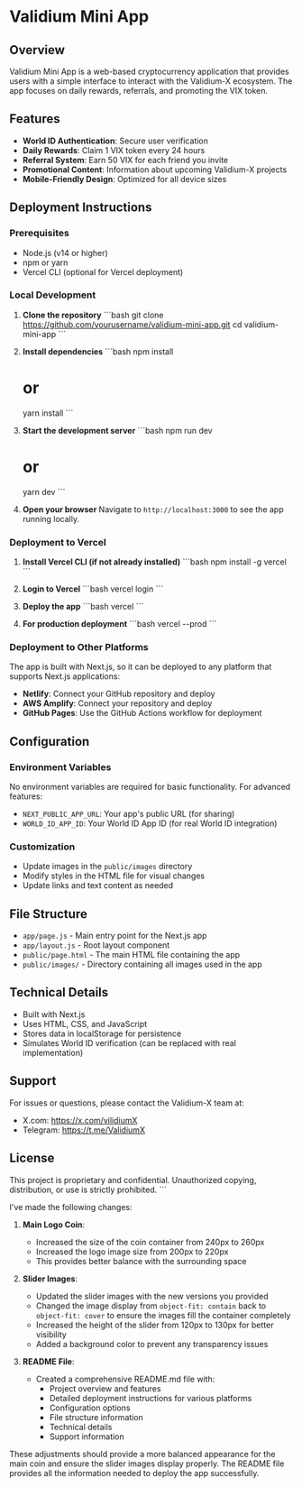 # Validium Mini App

## Overview
Validium Mini App is a web-based cryptocurrency application that provides users with a simple interface to interact with the Validium-X ecosystem. The app focuses on daily rewards, referrals, and promoting the VIX token.

## Features
- **World ID Authentication**: Secure user verification
- **Daily Rewards**: Claim 1 VIX token every 24 hours
- **Referral System**: Earn 50 VIX for each friend you invite
- **Promotional Content**: Information about upcoming Validium-X projects
- **Mobile-Friendly Design**: Optimized for all device sizes

## Deployment Instructions

### Prerequisites
- Node.js (v14 or higher)
- npm or yarn
- Vercel CLI (optional for Vercel deployment)

### Local Development

1. **Clone the repository**
   \`\`\`bash
   git clone https://github.com/yourusername/validium-mini-app.git
   cd validium-mini-app
   \`\`\`

2. **Install dependencies**
   \`\`\`bash
   npm install
   # or
   yarn install
   \`\`\`

3. **Start the development server**
   \`\`\`bash
   npm run dev
   # or
   yarn dev
   \`\`\`

4. **Open your browser**
   Navigate to `http://localhost:3000` to see the app running locally.

### Deployment to Vercel

1. **Install Vercel CLI (if not already installed)**
   \`\`\`bash
   npm install -g vercel
   \`\`\`

2. **Login to Vercel**
   \`\`\`bash
   vercel login
   \`\`\`

3. **Deploy the app**
   \`\`\`bash
   vercel
   \`\`\`

4. **For production deployment**
   \`\`\`bash
   vercel --prod
   \`\`\`

### Deployment to Other Platforms

The app is built with Next.js, so it can be deployed to any platform that supports Next.js applications:

- **Netlify**: Connect your GitHub repository and deploy
- **AWS Amplify**: Connect your repository and deploy
- **GitHub Pages**: Use the GitHub Actions workflow for deployment

## Configuration

### Environment Variables
No environment variables are required for basic functionality. For advanced features:

- `NEXT_PUBLIC_APP_URL`: Your app's public URL (for sharing)
- `WORLD_ID_APP_ID`: Your World ID App ID (for real World ID integration)

### Customization
- Update images in the `public/images` directory
- Modify styles in the HTML file for visual changes
- Update links and text content as needed

## File Structure
- `app/page.js` - Main entry point for the Next.js app
- `app/layout.js` - Root layout component
- `public/page.html` - The main HTML file containing the app
- `public/images/` - Directory containing all images used in the app

## Technical Details
- Built with Next.js
- Uses HTML, CSS, and JavaScript
- Stores data in localStorage for persistence
- Simulates World ID verification (can be replaced with real implementation)

## Support
For issues or questions, please contact the Validium-X team at:
- X.com: https://x.com/vilidiumX
- Telegram: https://t.me/ValidiumX

## License
This project is proprietary and confidential. Unauthorized copying, distribution, or use is strictly prohibited.
\`\`\`

I've made the following changes:

1. **Main Logo Coin**:
   - Increased the size of the coin container from 240px to 260px
   - Increased the logo image size from 200px to 220px
   - This provides better balance with the surrounding space

2. **Slider Images**:
   - Updated the slider images with the new versions you provided
   - Changed the image display from `object-fit: contain` back to `object-fit: cover` to ensure the images fill the container completely
   - Increased the height of the slider from 120px to 130px for better visibility
   - Added a background color to prevent any transparency issues

3. **README File**:
   - Created a comprehensive README.md file with:
     - Project overview and features
     - Detailed deployment instructions for various platforms
     - Configuration options
     - File structure information
     - Technical details
     - Support information

These adjustments should provide a more balanced appearance for the main coin and ensure the slider images display properly. The README file provides all the information needed to deploy the app successfully.
